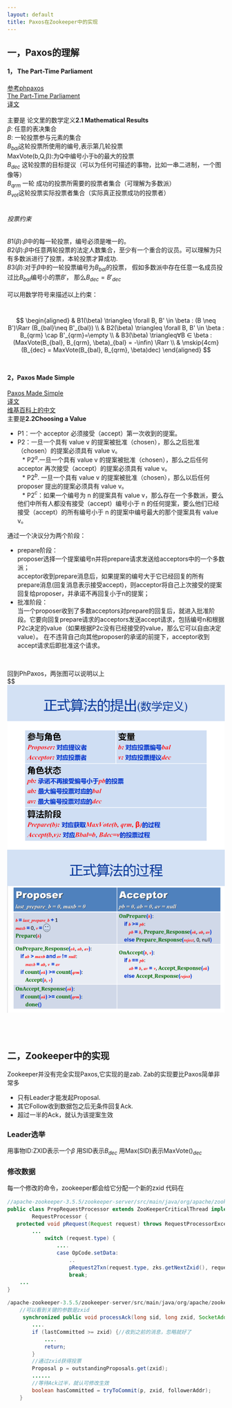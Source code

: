 ```yaml
---
layout: default
title: Paxos在Zookeeper中的实现
---
```

## 一，Paxos的理解<br>
#### 1， The Part-Time Parliament<br>
[参考phpaxos](https://zhuanlan.zhihu.com/p/21438357)<br>
[The Part-Time Parliament](https://www.microsoft.com/en-us/research/uploads/prod/2016/12/The-Part-Time-Parliament.pdf)<br>
[译文](https://www.cnblogs.com/hzmark/p/The_Part-Time_Parliament.html)<br>
<br>
主要是  论文里的数学定义**2.1 Mathematical Results**<br>
$\beta$: 任意的表决集合<br>
$B$: 一轮投票参与元素的集合<br>
$B_{bal}$这轮投票所使用的编号,表示第几轮投票<br>
MaxVote(b,Q,β):为Q中编号小于b的最大的投票<br>
$B_{dec}$ 这轮投票的目标提议（可以为任何可描述的事物，比如一串二进制，一个图像等）<br>
$B_{qrm}$ 一轮 成功的投票所需要的投票者集合（可理解为多数派）<br>
$B_{vot}$这轮投票实际投票者集合（实际真正投票成功的投票者）<br>
<br>
###### 投票约束<br>
$B1(\beta)$:$\beta$中的每一轮投票，编号必须是唯一的。<br>
$B2(\beta)$:$\beta$中任意两轮投票的法定人数集合，至少有一个重合的议员。可以理解为只有多数派进行了投票，本轮投票才算成功.<br>
$B3(\beta)$:对于$\beta$中的一轮投票编号为$B_{bal}$的投票， 假如多数派中存在任意一名成员投过比$B_{bal}$编号小的票$B'$， 那么$B_{dec}=B'_{dec}$<br>
<br>
可以用数学符号来描述以上约束：<br>
<br>
<br>
$$
\begin{aligned}
& B1(\beta) \triangleq \forall B, B' \in \beta :  (B \neq B')\Rarr (B_{bal}\neq B'_{bal}) \\
& B2(\beta) \triangleq \forall B, B' \in \beta :  B_{qrm} \cap B'_{qrm}=\empty \\
& B3(\beta) \triangleq∀B ∈ \beta : (MaxVote(B_{bal}, B_{qrm}, \beta)_{bal} = -\infin) \Rarr \\
 & \mskip{4cm} (B_{dec} = MaxVote(B_{bal}, B_{qrm}, \beta)dec)
\end{aligned}
$$
<br>
#### 2，Paxos Made Simple<br>
[Paxos Made Simple](https://www.microsoft.com/en-us/research/uploads/prod/2016/12/paxos-simple-Copy.pdf)<br>
[译文](https://blog.csdn.net/fantasy0126/article/details/73698660)<br>
[维基百科上的中文](https://zh.wikipedia.org/wiki/Paxos%E7%AE%97%E6%B3%95)<br>
主要是**2.2Choosing a Value**<br>

* P1：一个 acceptor 必须接受（accept）第一次收到的提案。<br>
* P2：一旦一个具有 value v 的提案被批准（chosen），那么之后批准（chosen）的提案必须具有 value v。<br>
&ensp; * P2$^a$.一旦一个具有 value v 的提案被批准（chosen），那么之后任何 acceptor 再次接受（accept）的提案必须具有 value v。<br>
&ensp; * P2$^b$. 一旦一个具有 value v 的提案被批准（chosen），那么以后任何 proposer 提出的提案必须具有 value v。<br>
&ensp; * P2$^c$：如果一个编号为 n 的提案具有 value v，那么存在一个多数派，要么他们中所有人都没有接受（accept）编号小于 n 的任何提案，要么他们已经接受（accept）的所有编号小于 n 的提案中编号最大的那个提案具有 value v。<br>

 通过一个决议分为两个阶段：<br>

* prepare阶段：<br>
proposer选择一个提案编号n并将prepare请求发送给acceptors中的一个多数派；<br>
acceptor收到prepare消息后，如果提案的编号大于它已经回复的所有prepare消息(回复消息表示接受accept)，则acceptor将自己上次接受的提案回复给proposer，并承诺不再回复小于n的提案；<br>
* 批准阶段：<br>
当一个proposer收到了多数acceptors对prepare的回复后，就进入批准阶段。它要向回复prepare请求的acceptors发送accept请求，包括编号n和根据P2c决定的value（如果根据P2c没有已经接受的value，那么它可以自由决定value）。
在不违背自己向其他proposer的承诺的前提下，acceptor收到accept请求后即批准这个请求。<br>
<br>

回到PhPaxos，两张图可以说明以上<br>
$$<br>
![Xixia](/assets/images/8fefe554dbafa11a3961bef654759ca5_hd.png)<br>
![Xixia](/assets/images/4fa5876e919fe2b9490612a61ec2eb1d_hd.png)<br>
<br>
<br>
<br>
## 二，Zookeeper中的实现<br>
Zookeeper并没有完全实现Paxos,它实现的是zab. Zab的实现要比Paxos简单非常多
* 只有Leader才能发起Proposal.
* 其它Follow收到数据包之后无条件回复Ack.
* 超过一半的Ack，就认为该提案生效

### Leader选举
用事物ID:ZXID表示一个$\beta$
用SID表示$B_{dec}$
用Max(SID)表示MaxVote()$_{dec}$

### 修改数据
每一个修改的命令，zookeeper都会给它分配一个新的zxid
代码在
```java
//apache-zookeeper-3.5.5/zookeeper-server/src/main/java/org/apache/zookeeper/server/PrepRequestProcessor.java
public class PrepRequestProcessor extends ZooKeeperCriticalThread implements
        RequestProcessor {
   protected void pRequest(Request request) throws RequestProcessorException {
        ...
            switch (request.type) {
                ....
                case OpCode.setData:
                    ..              
                    pRequest2Txn(request.type, zks.getNextZxid(), request, setDataRequest, true);
                    break;
    ...
}
```

```java
/apache-zookeeper-3.5.5/zookeeper-server/src/main/java/org/apache/zookeeper/server/quorum
    //可以看到关键的参数是zxid
     synchronized public void processAck(long sid, long zxid, SocketAddress followerAddr) {        
        ....
        if (lastCommitted >= zxid) {//收到之前的消息，忽略就好了
            ....
            return;
        }
        //通过zxid获得投票
        Proposal p = outstandingProposals.get(zxid);
        ......
        //等待Ack过半，就认可修改生效
        boolean hasCommitted = tryToCommit(p, zxid, followerAddr);
    }
    
```